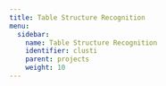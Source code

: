 ```yaml
---
title: Table Structure Recognition
menu:
  sidebar:
    name: Table Structure Recognition
    identifier: clusti
    parent: projects
    weight: 10
---
```

